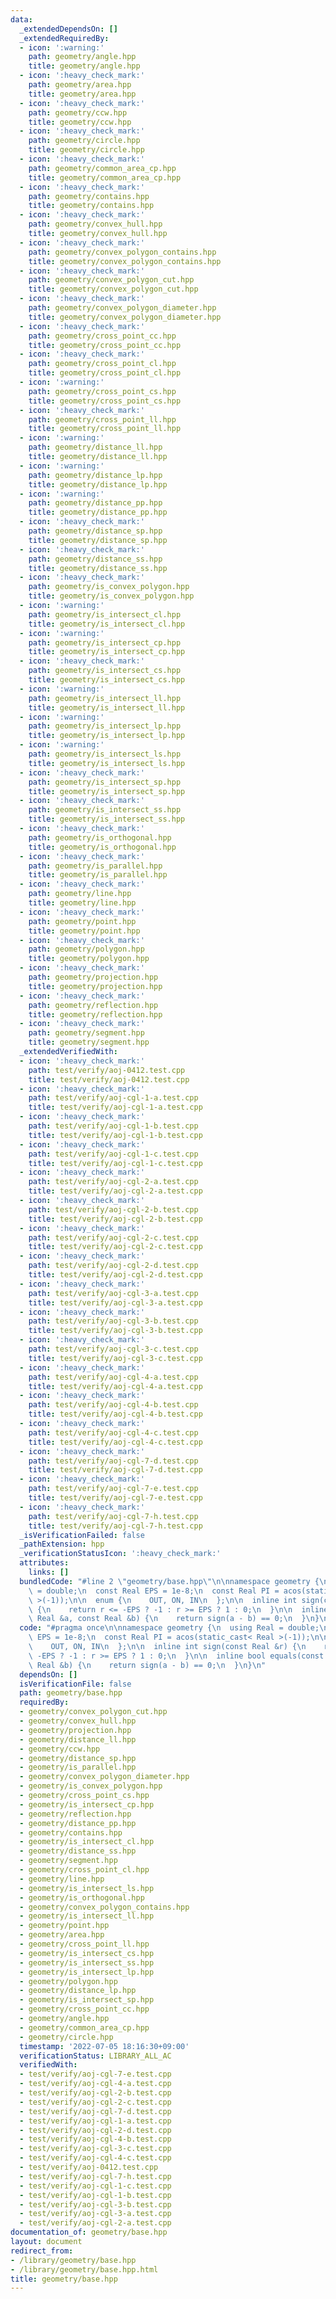 ```yaml
---
data:
  _extendedDependsOn: []
  _extendedRequiredBy:
  - icon: ':warning:'
    path: geometry/angle.hpp
    title: geometry/angle.hpp
  - icon: ':heavy_check_mark:'
    path: geometry/area.hpp
    title: geometry/area.hpp
  - icon: ':heavy_check_mark:'
    path: geometry/ccw.hpp
    title: geometry/ccw.hpp
  - icon: ':heavy_check_mark:'
    path: geometry/circle.hpp
    title: geometry/circle.hpp
  - icon: ':heavy_check_mark:'
    path: geometry/common_area_cp.hpp
    title: geometry/common_area_cp.hpp
  - icon: ':heavy_check_mark:'
    path: geometry/contains.hpp
    title: geometry/contains.hpp
  - icon: ':heavy_check_mark:'
    path: geometry/convex_hull.hpp
    title: geometry/convex_hull.hpp
  - icon: ':heavy_check_mark:'
    path: geometry/convex_polygon_contains.hpp
    title: geometry/convex_polygon_contains.hpp
  - icon: ':heavy_check_mark:'
    path: geometry/convex_polygon_cut.hpp
    title: geometry/convex_polygon_cut.hpp
  - icon: ':heavy_check_mark:'
    path: geometry/convex_polygon_diameter.hpp
    title: geometry/convex_polygon_diameter.hpp
  - icon: ':heavy_check_mark:'
    path: geometry/cross_point_cc.hpp
    title: geometry/cross_point_cc.hpp
  - icon: ':heavy_check_mark:'
    path: geometry/cross_point_cl.hpp
    title: geometry/cross_point_cl.hpp
  - icon: ':warning:'
    path: geometry/cross_point_cs.hpp
    title: geometry/cross_point_cs.hpp
  - icon: ':heavy_check_mark:'
    path: geometry/cross_point_ll.hpp
    title: geometry/cross_point_ll.hpp
  - icon: ':warning:'
    path: geometry/distance_ll.hpp
    title: geometry/distance_ll.hpp
  - icon: ':warning:'
    path: geometry/distance_lp.hpp
    title: geometry/distance_lp.hpp
  - icon: ':warning:'
    path: geometry/distance_pp.hpp
    title: geometry/distance_pp.hpp
  - icon: ':heavy_check_mark:'
    path: geometry/distance_sp.hpp
    title: geometry/distance_sp.hpp
  - icon: ':heavy_check_mark:'
    path: geometry/distance_ss.hpp
    title: geometry/distance_ss.hpp
  - icon: ':heavy_check_mark:'
    path: geometry/is_convex_polygon.hpp
    title: geometry/is_convex_polygon.hpp
  - icon: ':warning:'
    path: geometry/is_intersect_cl.hpp
    title: geometry/is_intersect_cl.hpp
  - icon: ':warning:'
    path: geometry/is_intersect_cp.hpp
    title: geometry/is_intersect_cp.hpp
  - icon: ':heavy_check_mark:'
    path: geometry/is_intersect_cs.hpp
    title: geometry/is_intersect_cs.hpp
  - icon: ':warning:'
    path: geometry/is_intersect_ll.hpp
    title: geometry/is_intersect_ll.hpp
  - icon: ':warning:'
    path: geometry/is_intersect_lp.hpp
    title: geometry/is_intersect_lp.hpp
  - icon: ':warning:'
    path: geometry/is_intersect_ls.hpp
    title: geometry/is_intersect_ls.hpp
  - icon: ':heavy_check_mark:'
    path: geometry/is_intersect_sp.hpp
    title: geometry/is_intersect_sp.hpp
  - icon: ':heavy_check_mark:'
    path: geometry/is_intersect_ss.hpp
    title: geometry/is_intersect_ss.hpp
  - icon: ':heavy_check_mark:'
    path: geometry/is_orthogonal.hpp
    title: geometry/is_orthogonal.hpp
  - icon: ':heavy_check_mark:'
    path: geometry/is_parallel.hpp
    title: geometry/is_parallel.hpp
  - icon: ':heavy_check_mark:'
    path: geometry/line.hpp
    title: geometry/line.hpp
  - icon: ':heavy_check_mark:'
    path: geometry/point.hpp
    title: geometry/point.hpp
  - icon: ':heavy_check_mark:'
    path: geometry/polygon.hpp
    title: geometry/polygon.hpp
  - icon: ':heavy_check_mark:'
    path: geometry/projection.hpp
    title: geometry/projection.hpp
  - icon: ':heavy_check_mark:'
    path: geometry/reflection.hpp
    title: geometry/reflection.hpp
  - icon: ':heavy_check_mark:'
    path: geometry/segment.hpp
    title: geometry/segment.hpp
  _extendedVerifiedWith:
  - icon: ':heavy_check_mark:'
    path: test/verify/aoj-0412.test.cpp
    title: test/verify/aoj-0412.test.cpp
  - icon: ':heavy_check_mark:'
    path: test/verify/aoj-cgl-1-a.test.cpp
    title: test/verify/aoj-cgl-1-a.test.cpp
  - icon: ':heavy_check_mark:'
    path: test/verify/aoj-cgl-1-b.test.cpp
    title: test/verify/aoj-cgl-1-b.test.cpp
  - icon: ':heavy_check_mark:'
    path: test/verify/aoj-cgl-1-c.test.cpp
    title: test/verify/aoj-cgl-1-c.test.cpp
  - icon: ':heavy_check_mark:'
    path: test/verify/aoj-cgl-2-a.test.cpp
    title: test/verify/aoj-cgl-2-a.test.cpp
  - icon: ':heavy_check_mark:'
    path: test/verify/aoj-cgl-2-b.test.cpp
    title: test/verify/aoj-cgl-2-b.test.cpp
  - icon: ':heavy_check_mark:'
    path: test/verify/aoj-cgl-2-c.test.cpp
    title: test/verify/aoj-cgl-2-c.test.cpp
  - icon: ':heavy_check_mark:'
    path: test/verify/aoj-cgl-2-d.test.cpp
    title: test/verify/aoj-cgl-2-d.test.cpp
  - icon: ':heavy_check_mark:'
    path: test/verify/aoj-cgl-3-a.test.cpp
    title: test/verify/aoj-cgl-3-a.test.cpp
  - icon: ':heavy_check_mark:'
    path: test/verify/aoj-cgl-3-b.test.cpp
    title: test/verify/aoj-cgl-3-b.test.cpp
  - icon: ':heavy_check_mark:'
    path: test/verify/aoj-cgl-3-c.test.cpp
    title: test/verify/aoj-cgl-3-c.test.cpp
  - icon: ':heavy_check_mark:'
    path: test/verify/aoj-cgl-4-a.test.cpp
    title: test/verify/aoj-cgl-4-a.test.cpp
  - icon: ':heavy_check_mark:'
    path: test/verify/aoj-cgl-4-b.test.cpp
    title: test/verify/aoj-cgl-4-b.test.cpp
  - icon: ':heavy_check_mark:'
    path: test/verify/aoj-cgl-4-c.test.cpp
    title: test/verify/aoj-cgl-4-c.test.cpp
  - icon: ':heavy_check_mark:'
    path: test/verify/aoj-cgl-7-d.test.cpp
    title: test/verify/aoj-cgl-7-d.test.cpp
  - icon: ':heavy_check_mark:'
    path: test/verify/aoj-cgl-7-e.test.cpp
    title: test/verify/aoj-cgl-7-e.test.cpp
  - icon: ':heavy_check_mark:'
    path: test/verify/aoj-cgl-7-h.test.cpp
    title: test/verify/aoj-cgl-7-h.test.cpp
  _isVerificationFailed: false
  _pathExtension: hpp
  _verificationStatusIcon: ':heavy_check_mark:'
  attributes:
    links: []
  bundledCode: "#line 2 \"geometry/base.hpp\"\n\nnamespace geometry {\n  using Real\
    \ = double;\n  const Real EPS = 1e-8;\n  const Real PI = acos(static_cast< Real\
    \ >(-1));\n\n  enum {\n    OUT, ON, IN\n  };\n\n  inline int sign(const Real &r)\
    \ {\n    return r <= -EPS ? -1 : r >= EPS ? 1 : 0;\n  }\n\n  inline bool equals(const\
    \ Real &a, const Real &b) {\n    return sign(a - b) == 0;\n  }\n}\n"
  code: "#pragma once\n\nnamespace geometry {\n  using Real = double;\n  const Real\
    \ EPS = 1e-8;\n  const Real PI = acos(static_cast< Real >(-1));\n\n  enum {\n\
    \    OUT, ON, IN\n  };\n\n  inline int sign(const Real &r) {\n    return r <=\
    \ -EPS ? -1 : r >= EPS ? 1 : 0;\n  }\n\n  inline bool equals(const Real &a, const\
    \ Real &b) {\n    return sign(a - b) == 0;\n  }\n}\n"
  dependsOn: []
  isVerificationFile: false
  path: geometry/base.hpp
  requiredBy:
  - geometry/convex_polygon_cut.hpp
  - geometry/convex_hull.hpp
  - geometry/projection.hpp
  - geometry/distance_ll.hpp
  - geometry/ccw.hpp
  - geometry/distance_sp.hpp
  - geometry/is_parallel.hpp
  - geometry/convex_polygon_diameter.hpp
  - geometry/is_convex_polygon.hpp
  - geometry/cross_point_cs.hpp
  - geometry/is_intersect_cp.hpp
  - geometry/reflection.hpp
  - geometry/distance_pp.hpp
  - geometry/contains.hpp
  - geometry/is_intersect_cl.hpp
  - geometry/distance_ss.hpp
  - geometry/segment.hpp
  - geometry/cross_point_cl.hpp
  - geometry/line.hpp
  - geometry/is_intersect_ls.hpp
  - geometry/is_orthogonal.hpp
  - geometry/convex_polygon_contains.hpp
  - geometry/is_intersect_ll.hpp
  - geometry/point.hpp
  - geometry/area.hpp
  - geometry/cross_point_ll.hpp
  - geometry/is_intersect_cs.hpp
  - geometry/is_intersect_ss.hpp
  - geometry/is_intersect_lp.hpp
  - geometry/polygon.hpp
  - geometry/distance_lp.hpp
  - geometry/is_intersect_sp.hpp
  - geometry/cross_point_cc.hpp
  - geometry/angle.hpp
  - geometry/common_area_cp.hpp
  - geometry/circle.hpp
  timestamp: '2022-07-05 18:16:30+09:00'
  verificationStatus: LIBRARY_ALL_AC
  verifiedWith:
  - test/verify/aoj-cgl-7-e.test.cpp
  - test/verify/aoj-cgl-4-a.test.cpp
  - test/verify/aoj-cgl-2-b.test.cpp
  - test/verify/aoj-cgl-2-c.test.cpp
  - test/verify/aoj-cgl-7-d.test.cpp
  - test/verify/aoj-cgl-1-a.test.cpp
  - test/verify/aoj-cgl-2-d.test.cpp
  - test/verify/aoj-cgl-4-b.test.cpp
  - test/verify/aoj-cgl-3-c.test.cpp
  - test/verify/aoj-cgl-4-c.test.cpp
  - test/verify/aoj-0412.test.cpp
  - test/verify/aoj-cgl-7-h.test.cpp
  - test/verify/aoj-cgl-1-c.test.cpp
  - test/verify/aoj-cgl-1-b.test.cpp
  - test/verify/aoj-cgl-3-b.test.cpp
  - test/verify/aoj-cgl-3-a.test.cpp
  - test/verify/aoj-cgl-2-a.test.cpp
documentation_of: geometry/base.hpp
layout: document
redirect_from:
- /library/geometry/base.hpp
- /library/geometry/base.hpp.html
title: geometry/base.hpp
---
```

